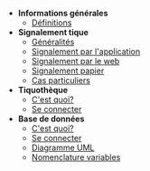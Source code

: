 - **Informations générales**
  - [Définitions](/infos_definitions)
- **Signalement tique**
  - [Généralités](/sig_generalites)
  - [Signalement par l'application](/sig_appli)
  - [Signalement par le web](/sig_web)
  - [Signalement papier](/sig_papier)
  - [Cas particuliers](/sig_cas_particuliers)
- **Tiquothèque**
  - [C'est quoi?](/tiq_cest_quoi)
  - [Se connecter](/tiq_se_connecter)
- **Base de données**
  - [C'est quoi?](/bdd_cest_quoi)
  - [Se connecter](/bdd_se_connecter)
  - [Diagramme UML](/bdd_diag_UML)
  - [Nomenclature variables](/bdd_variables)

<!--
- **Nettoyage des données**
  - [C'est quoi?](/clean_cest_quoi)
  - [Script R](/clean_scriptR)
- **Visualisation des données**
  - [C'est quoi?](/viz_cest_quoi)
  - [Script R](/viz_scriptR)
-->
